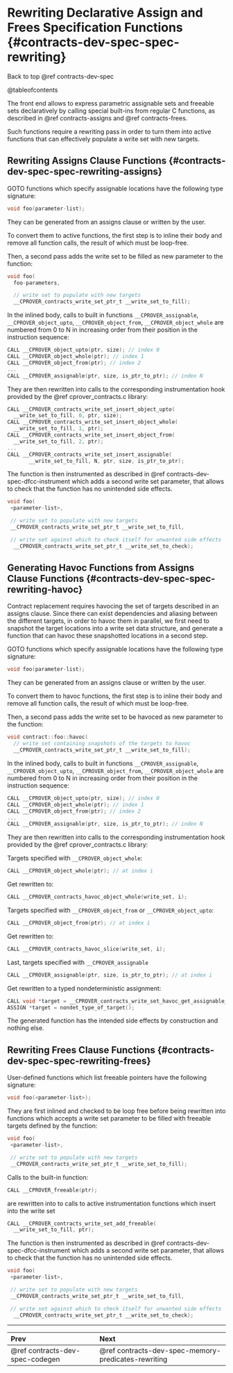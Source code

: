 # Rewriting Declarative Assign and Frees Specification Functions {#contracts-dev-spec-spec-rewriting}

Back to top @ref contracts-dev-spec

@tableofcontents

The front end allows to express parametric assignable sets and freeable sets
declaratively by calling special built-ins from regular C functions,
as described in @ref contracts-assigns and @ref contracts-frees.

Such functions require a rewriting pass in order to turn them into active
functions that can effectively populate a write set with new targets.

## Rewriting Assigns Clause Functions {#contracts-dev-spec-spec-rewriting-assigns}

GOTO functions which specify assignable locations have the following type
signature:

```c
void foo(parameter-list);
```

They can be generated from an assigns clause or written by the user.

To convert them to active functions, the first step is to inline their body and
remove all function calls, the result of which must be loop-free.

Then, a second pass adds the write set to be filled as new parameter to the
function:

```c
void foo(
  foo-parameters,

  // write set to populate with new targets
  __CPROVER_contracts_write_set_ptr_t __write_set_to_fill);
```

In the inlined body, calls to built in functions `__CPROVER_assignable`,
`__CPROVER_object_upto`, `__CPROVER_object_from`, `__CPROVER_object_whole`
are numbered from 0 to N in increasing order from their position in the
instruction sequence:

```c
CALL __CPROVER_object_upto(ptr, size); // index 0
CALL __CPROVER_object_whole(ptr); // index 1
CALL __CPROVER_object_from(ptr); // index 2
...
CALL __CPROVER_assignable(ptr, size, is_ptr_to_ptr); // index N
```

They are then rewritten into calls to the corresponding instrumentation hook
provided by the @ref cprover_contracts.c library:

```c
CALL __CPROVER_contracts_write_set_insert_object_upto(
  __write_set_to_fill, 0, ptr, size);
CALL __CPROVER_contracts_write_set_insert_object_whole(
  __write_set_to_fill, 1, ptr);
CALL __CPROVER_contracts_write_set_insert_object_from(
  __write_set_to_fill, 2, ptr);
...
CALL __CPROVER_contracts_write_set_insert_assignable(
       __write_set_to_fill, N, ptr, size, is_ptr_to_ptr);
```

The function is then instrumented as described in
@ref contracts-dev-spec-dfcc-instrument which adds a second write set parameter,
that allows to check that the function has no unintended side effects.

```c
void foo(
 <parameter-list>,

 // write set to populate with new targets
 __CPROVER_contracts_write_set_ptr_t __write_set_to_fill,

 // write set against which to check itself for unwanted side effects
  __CPROVER_contracts_write_set_ptr_t __write_set_to_check);
```


## Generating Havoc Functions from Assigns Clause Functions {#contracts-dev-spec-spec-rewriting-havoc}

Contract replacement requires havocing the set of targets described in an
assigns clause. Since there can exist dependencies and aliasing between the
different targets, in order to havoc them in parallel, we first need to snapshot
the target locations into a write set data structure, and generate a function
that can havoc these snapshotted locations in a second step.

GOTO functions which specify assignable locations have the following type
signature:

```c
void foo(parameter-list);
```

They can be generated from an assigns clause or written by the user.

To convert them to havoc functions, the first step is to inline their body and
remove all function calls, the result of which must be loop-free.

Then, a second pass adds the write set to be havoced as new parameter to the
function:

```c
void contract::foo::havoc(
  // write set containing snapshots of the targets to havoc
  __CPROVER_contracts_write_set_ptr_t __write_set_to_fill);
```

In the inlined body, calls to built in functions `__CPROVER_assignable`,
`__CPROVER_object_upto`, `__CPROVER_object_from`, `__CPROVER_object_whole`
are numbered from 0 to N in increasing order from their position in the
instruction sequence:

```c
CALL __CPROVER_object_upto(ptr, size); // index 0
CALL __CPROVER_object_whole(ptr); // index 1
CALL __CPROVER_object_from(ptr); // index 2
...
CALL __CPROVER_assignable(ptr, size, is_ptr_to_ptr); // index N
```

They are then rewritten into calls to the corresponding instrumentation hook
provided by the @ref cprover_contracts.c library:

Targets specified with `__CPROVER_object_whole`:

```c
CALL __CPROVER_object_whole(ptr); // at index i
```

Get rewritten to:
```c
CALL __CPROVER_contracts_havoc_object_whole(write_set, i);
```

Targets specified with `__CPROVER_object_from` or `__CPROVER_object_upto`:

```c
CALL __CPROVER_object_from(ptr); // at index i
```

Get rewritten to:

```c
CALL __CPROVER_contracts_havoc_slice(write_set, i);
```

Last, targets specified with `__CPROVER_assignable`

```c
CALL __CPROVER_assignable(ptr, size, is_ptr_to_ptr); // at index i
```

Get rewritten to a typed nondeterministic assignment:

```c
CALL void *target = __CPROVER_contracts_write_set_havoc_get_assignable_target(write_set, i);
ASSIGN *target = nondet_type_of_target();
```

The generated function has the intended side effects by construction and nothing
else.

## Rewriting Frees Clause Functions {#contracts-dev-spec-spec-rewriting-frees}

User-defined functions which list freeable pointers have the following signature:

```c
void foo(<parameter-list>);
```

They are first inlined and checked to be loop free before being rewritten into
functions which accepts a write set parameter to be filled with freeable targets
defined by the function:

```c
void foo(
 <parameter-list>,

 // write set to populate with new targets
 __CPROVER_contracts_write_set_ptr_t __write_set_to_fill);
```

Calls to the built-in function:

```c
CALL __CPROVER_freeable(ptr);
```

are rewritten into to calls to active instrumentation functions which insert into the write set

```c
CALL __CPROVER_contracts_write_set_add_freeable(
  __write_set_to_fill, ptr);
```

The function is then instrumented as described in
@ref contracts-dev-spec-dfcc-instrument which adds a second write set parameter,
that allows to check that the function has no unintended side effects.

```c
void foo(
 <parameter-list>,

 // write set to populate with new targets
 __CPROVER_contracts_write_set_ptr_t __write_set_to_fill,

 // write set against which to check itself for unwanted side effects
  __CPROVER_contracts_write_set_ptr_t __write_set_to_check);
```

---
 Prev | Next
:-----|:------
 @ref contracts-dev-spec-codegen | @ref contracts-dev-spec-memory-predicates-rewriting
